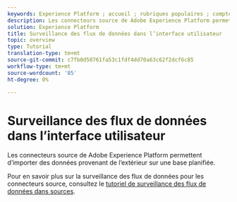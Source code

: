```yaml
---
keywords: Experience Platform ; accueil ; rubriques populaires ; comptes de surveillance ; flux de données de surveillance ; flux de données
description: Les connecteurs source de Adobe Experience Platform permettent d’importer des données provenant de l’extérieur sur une base planifiée. Ce didacticiel décrit les étapes à suivre pour afficher les flux de données existants à partir de l’espace de travail Sources.
solution: Experience Platform
title: Surveillance des flux de données dans l’interface utilisateur
topic: overview
type: Tutorial
translation-type: tm+mt
source-git-commit: c7fb0d50761fa53c1fdf4dd70a63c62f2dcf6c85
workflow-type: tm+mt
source-wordcount: '85'
ht-degree: 0%

---
```



# Surveillance des flux de données dans l’interface utilisateur

Les connecteurs source de Adobe Experience Platform permettent d’importer des données provenant de l’extérieur sur une base planifiée.

Pour en savoir plus sur la surveillance des flux de données pour les connecteurs source, consultez le [tutoriel de surveillance des flux de données dans sources](../../../dataflows/ui/monitor-sources.md).
